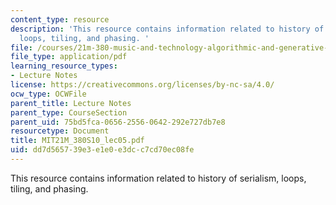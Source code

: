 ```yaml
---
content_type: resource
description: 'This resource contains information related to history of serialism,
  loops, tiling, and phasing. '
file: /courses/21m-380-music-and-technology-algorithmic-and-generative-music-spring-2010/dd7d565739e3e1e0e3dcc7cd70ec08fe_MIT21M_380S10_lec05.pdf
file_type: application/pdf
learning_resource_types:
- Lecture Notes
license: https://creativecommons.org/licenses/by-nc-sa/4.0/
ocw_type: OCWFile
parent_title: Lecture Notes
parent_type: CourseSection
parent_uid: 75bd5fca-0656-2556-0642-292e727db7e8
resourcetype: Document
title: MIT21M_380S10_lec05.pdf
uid: dd7d5657-39e3-e1e0-e3dc-c7cd70ec08fe
---
```

This resource contains information related to history of serialism, loops, tiling, and phasing. 